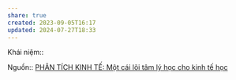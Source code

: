 ```yaml
---
share: true
created: 2023-09-05T16:17
updated: 2024-07-27T18:33
---
```

Khái niệm:: 

Nguồn:: [PHÂN TÍCH KINH TẾ: Một cái lõi tâm lý học cho kinh tế học](http://www.phantichkinhte123.com/2018/09/mot-cai-loi-tam-ly-hoc-cho-kinh-te-hoc.html)
